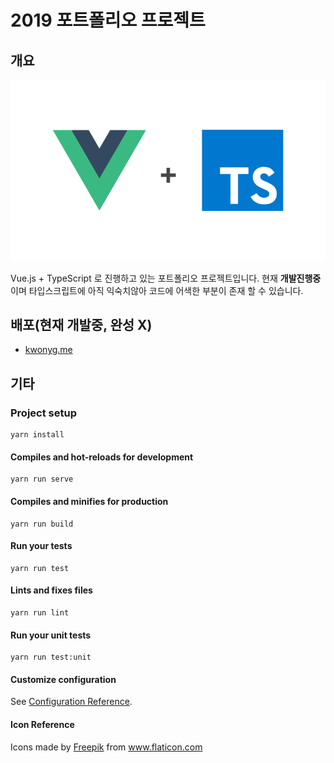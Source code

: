 # 2019 포트폴리오 프로젝트

## 개요

![](./images/vue_ts.png)

Vue.js + TypeScript 로 진행하고 있는 포트폴리오 프로젝트입니다. 현재 **개발진행중**이며 타입스크립트에 아직 익숙치않아 코드에 어색한 부분이 존재 할 수 있습니다.

## 배포(현재 개발중, 완성 X)

- [kwonyg.me](https://kwonyg.me/)

## 기타

### Project setup

```
yarn install
```

#### Compiles and hot-reloads for development

```
yarn run serve
```

#### Compiles and minifies for production

```
yarn run build
```

#### Run your tests

```
yarn run test
```

#### Lints and fixes files

```
yarn run lint
```

#### Run your unit tests

```
yarn run test:unit
```

#### Customize configuration

See [Configuration Reference](https://cli.vuejs.org/config/).

#### Icon Reference

<div>Icons made by <a href="https://www.flaticon.com/authors/freepik" title="Freepik">Freepik</a> from <a href="https://www.flaticon.com/"             title="Flaticon">www.flaticon.com</a></div>
